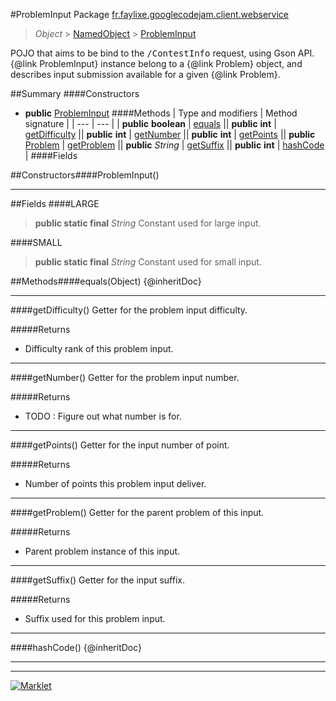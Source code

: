 #ProblemInput
Package [fr.faylixe.googlecodejam.client.webservice](README.md)<br>

> *Object* > [NamedObject](ommon/NamedObject.md) > [ProblemInput](ProblemInput.md)

<p>POJO that aims to be bind to the <tt>/ContestInfo</tt>
 request, using Gson API. {@link ProblemInput} instance belong
 to a {@link Problem} object, and describes input submission
 available for a given {@link Problem}.</p>

##Summary
####Constructors
* **public** [ProblemInput](#probleminput)
####Methods
| Type and modifiers | Method signature |
| --- | --- |
| **public** **boolean** | [equals](#equalsobject) || **public** **int** | [getDifficulty](#getdifficulty) || **public** **int** | [getNumber](#getnumber) || **public** **int** | [getPoints](#getpoints) || **public** [Problem](Problem.md) | [getProblem](#getproblem) || **public** *String* | [getSuffix](#getsuffix) || **public** **int** | [hashCode](#hashcode) |
####Fields

##Constructors####ProblemInput()


---


##Fields
####LARGE
> **public static final** *String*
Constant used for large input.

####SMALL
> **public static final** *String*
Constant used for small input.


##Methods####equals(Object)
{@inheritDoc}

---

####getDifficulty()
Getter for the problem input difficulty.

#####Returns
* Difficulty rank of this problem input.

---

####getNumber()
Getter for the problem input number.

#####Returns
* TODO : Figure out what number is for.

---

####getPoints()
Getter for the input number of point.

#####Returns
* Number of points this problem input deliver.

---

####getProblem()
Getter for the parent problem of this input.

#####Returns
* Parent problem instance of this input.

---

####getSuffix()
Getter for the input suffix.

#####Returns
* Suffix used for this problem input.

---

####hashCode()
{@inheritDoc}

---

---

[![Marklet](https://img.shields.io/badge/Generated%20by-Marklet-green.svg)](https://github.com/Faylixe/marklet)